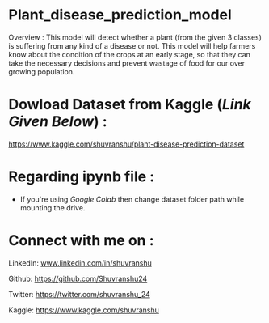 # Plant_disease_prediction_model

Overview :
This model will detect whether a plant (from the given 3 classes) is suffering from any kind of a disease or not. This model will help farmers know about the condition of the crops at an early stage, so that they can take the necessary decisions and prevent wastage of food for our over growing population.

# Dowload Dataset from Kaggle (*Link Given Below*) :
https://www.kaggle.com/shuvranshu/plant-disease-prediction-dataset

# Regarding ipynb file :
- If you're using *Google Colab* then change dataset folder path while mounting the drive.

# Connect with me on :
LinkedIn:
     www.linkedin.com/in/shuvranshu

Github:
    https://github.com/Shuvranshu24

Twitter:
    https://twitter.com/shuvranshu_24

Kaggle:
    https://www.kaggle.com/shuvranshu
